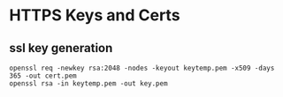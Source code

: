 # HTTPS Keys and Certs

## ssl key generation

``` shell
openssl req -newkey rsa:2048 -nodes -keyout keytemp.pem -x509 -days 365 -out cert.pem
openssl rsa -in keytemp.pem -out key.pem
```